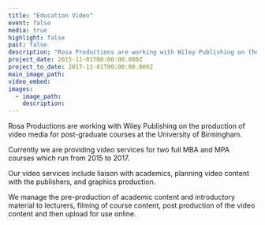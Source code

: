```yaml
---
title: "Education Video"
event: false
media: true
highlight: false
past: false
description: "Rosa Productions are working with Wiley Publishing on the production of video media for post-graduate courses at the University of Birmingham."
project_date: 2015-11-01T00:00:00.000Z
project_to_date: 2017-11-01T00:00:00.000Z
main_image_path:
video_embed:
images:
  - image_path:
    description:
---
```

Rosa Productions are working with Wiley Publishing on the production of video media for post-graduate
courses at the University of Birmingham.

Currently we are providing video services for two full MBA and MPA courses which run from 2015 to 2017.

Our video services include liaison with academics, planning video content with the publishers,
and graphics production.

We manage the pre-production of academic content and introductory material to lecturers,
filming of course content, post production of the video content and then upload for use online.